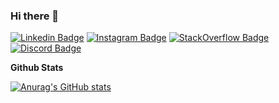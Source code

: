 ### Hi there 👋

[![Linkedin Badge](https://img.shields.io/badge/-AndresF-0e76a8?style=flat&labelColor=0e76a8&logo=linkedin&logoColor=white)](https://www.linkedin.com/in/andres-frias-guzman/)
[![Instagram Badge](https://img.shields.io/badge/-andres_frias1214-833AB4?style=flat&labelColor=833AB4&logo=instagram&logoColor=white)](https://www.instagram.com/andres_frias1214/)
[![StackOverflow Badge](https://img.shields.io/badge/-AndresF-ef8236?style=flat&labelColor=ef8236&logo=stackoverflow&logoColor=white)](https://stackoverflow.com/users/16978482/andres-frias)
[![Discord Badge](https://img.shields.io/badge/-AndresFrias-5865F2?style=flat&labelColor=5865F2&logo=discord&logoColor=white)](https://discordapp.com/users/AndresFrias#2506)


**Github Stats**

[![Anurag's GitHub stats](https://github-readme-stats.vercel.app/api?username=sentenciasql&hide=prs,contribs&show_icons=true&theme=dark)](https://github.com/anuraghazra/github-readme-stats)

<!--
**SentenciaSQL/SentenciaSQL** is a ✨ _special_ ✨ repository because its `README.md` (this file) appears on your GitHub profile.

Here are some ideas to get you started:

- 🔭 I’m currently working on ...
- 🌱 I’m currently learning ...
- 👯 I’m looking to collaborate on ...
- 🤔 I’m looking for help with ...
- 💬 Ask me about ...
- 📫 How to reach me: ...
- 😄 Pronouns: ...
- ⚡ Fun fact: ...
-->
